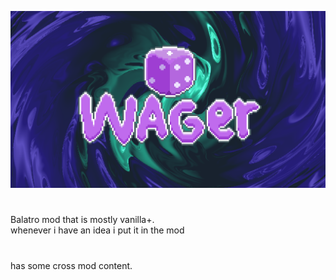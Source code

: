 ![image](https://github.com/FiNiTho/Wager/blob/main/assets/aseprite/logo/Schermafbeelding%202025-08-04%20181027v2.png)
#
Balatro mod that is mostly vanilla+.
<br>
whenever i have an idea i put it in the mod

#
has some cross mod content.

